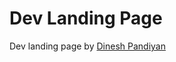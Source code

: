# Dev Landing Page

Dev landing page by [Dinesh Pandiyan](https://github.com/flexdinesh/dev-landing-page)
